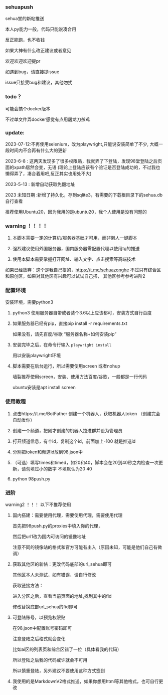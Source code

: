 ### sehuapush
sehua堂的新帖推送


本人py能力一般，代码只能说凑合用

反正能跑，也不收钱

如果大神有什么改正建议或者意见

欢迎欢迎欢迎提pr



如遇到bug，请直接提issue


issue只接受bug和建议，其他勿扰




### todo？ 

可能会搞个docker版本

不过单文件弄docker感觉有点用屠龙刀杀鸡


### update:

2023-07-12:不再使用selenium，改为playwright,只能说安装简单了不少, 大概一段时间内不会再有什么大的更新

2023-6-8 :  这两天发现多了很多权限贴，我就弄了下登陆，发现98堂登陆之后页面的xpath居然会变，无语 (理论上登陆应该有个验证是否登陆成功的，不过我也懒得弄了，凑合着用吧,反正其实也用处不大)

2023-5-13 : 新增自动获取免翻地址

2023 未知日期 :新增了持久化，存到sqlite3，有需要的下载根目录下的sehua.db自行查看


推荐使用Ubuntu20，因为我用的是ubuntu20，我个人使用是没有问题的

### warning ！！！！
1. 本脚本需要一定的计算机/服务器基础才可用，而非懒人一键脚本

2. 强烈建议使用外国服务器，国内服务器需配置代理以使用tg的推送

3. 使用本脚本需要掌握打开网址、输入文字、点击搜索等高端技术

如果已经放弃：这个是我自己搭的，https://t.me/sehuazonghe 不过只有综合区和原创区，如果对其他区有兴趣可以试试自己搭，
其他区参考参考进阶2


### 配置环境
安装环境，需要python3

1. python3 使用服务器自带或者装个3.6以上应该都可，安装方式自行百度

2. 如果服务器已经有pip，直接pip install -r requirements.txt 

    如果没有，请先百度/谷歌 “服务器名称+如何安装pip”

3.  安装完毕之后，在命令行输入 `playwright install` 

    用以安装playwright环境

4. 脚本需要在后台运行，所以需要使用screen 或者nohup

    墙裂推荐使用screen，安装、使用方法百度/谷歌，一般都是一行代码
    
    ubuntu安装是apt install screen 

### 使用教程
1. 点击https://t.me/BotFather 创建一个机器人，获取机器人token （创建完会自动发你）

2. 创建一个频道，把刚才创建的机器人拉进群并设为管理员

3. 打开频道信息，有个id，复制这个id，前面加上-100 就是推送id

4. 分别把token和频道id放到98.json中

5. （可选）填写times和timed，如20和40，脚本会在20到40秒之内检查一次更新，请勿填过小的数字
    不填默认为20 40

6. python 98push.py

### 进阶 
warning2 ！！！
以下不推荐使用

1. 国内搭建：需要使用代理，需要使用代理，需要使用代理

    首先把98push.py的proxies中填入你的代理，

    然后把url1改为国内可访问的镜像地址

    注意不同的镜像站的格式和官方可能有出入（原因未知，可能是他们自己有微调）

2. 获取其他区的新帖：更改代码底部的url_sehua即可

    其他区本人未测试，如有错误，请自行修改
    
    获取链接方法：

    进入分区之后，查看当前页面的地址,找到其中的fid

    修改替换底部url_sehua的fid即可

3. 可登陆账号，以预览权限贴

    在98.json中配置账号密码即可

    注意登陆之后格式就会变化

    比如ai区的列表页和综合区错了一位（具体看我的代码）

    所以登陆之后我的代码或许就会不可用

    所以慎重登陆，另外建议不要使用这种方式签到

4. 我使用的是MarkdownV2格式推送，如果你想用html等其他格式，也可自行更改
